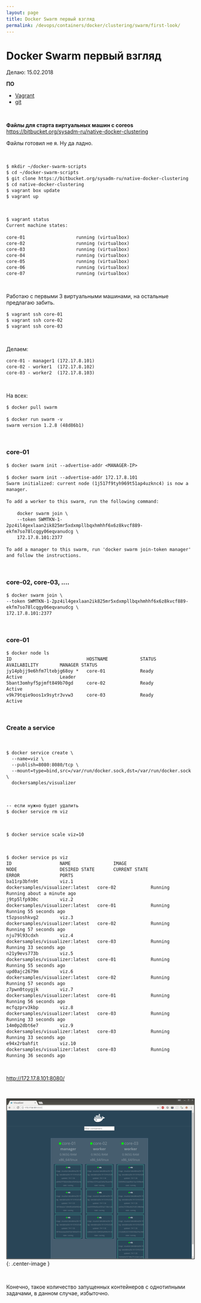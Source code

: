 ```yaml
---
layout: page
title: Docker Swarm первый взгляд
permalink: /devops/containers/docker/clustering/swarm/first-look/
---
```


# Docker Swarm первый взгляд

Делаю: 15.02.2018

**ПО**

- <a href="/linux/virtual/vagrant/">Vagrant</a>
- <a href="/dev/git/">git</a>

<br/>

**Файлы для старта виртуальных машин с coreos**  
https://bitbucket.org/sysadm-ru/native-docker-clustering

Файлы готовил не я. Ну да ладно.

<br/>

    $ mkdir ~/docker-swarm-scripts
    $ cd ~/docker-swarm-scripts
    $ git clone https://bitbucket.org/sysadm-ru/native-docker-clustering
    $ cd native-docker-clustering
    $ vagrant box update
    $ vagrant up
    
<br/>

    $ vagrant status
    Current machine states:

    core-01                   running (virtualbox)
    core-02                   running (virtualbox)
    core-03                   running (virtualbox)
    core-04                   running (virtualbox)
    core-05                   running (virtualbox)
    core-06                   running (virtualbox)
    core-07                   running (virtualbox)


<br/>

Работаю с первыми 3 виртуальными машинами, на остальные предлагаю забить.

    $ vagrant ssh core-01
    $ vagrant ssh core-02
    $ vagrant ssh core-03

<br/>

Делаем:

    core-01 - manager1 (172.17.8.101)
    core-02 - worker1  (172.17.8.102)
    core-03 - worker2  (172.17.8.103)

<br/>

На всех:

    $ docker pull swarm

    $ docker run swarm -v
    swarm version 1.2.8 (48d86b1)


<br/>

### core-01

    $ docker swarm init --advertise-addr <MANAGER-IP>

    $ docker swarm init --advertise-addr 172.17.8.101     
    Swarm initialized: current node (1j517f9tyh969t51ap4uzknc4) is now a manager.

    To add a worker to this swarm, run the following command:

        docker swarm join \
        --token SWMTKN-1-2pz4il4gexlaan2ik825mr5xdxmpllbqxhmhhf6x6z8kvcf889-ekfm7so78lcqgy06eqvanudcg \
        172.17.8.101:2377

    To add a manager to this swarm, run 'docker swarm join-token manager' and follow the instructions.


<br/>

### core-02, core-03, ....

    $ docker swarm join \
    --token SWMTKN-1-2pz4il4gexlaan2ik825mr5xdxmpllbqxhmhhf6x6z8kvcf889-ekfm7so78lcqgy06eqvanudcg \
    172.17.8.101:2377


<br/>

### core-01

    $ docker node ls
    ID                            HOSTNAME            STATUS              AVAILABILITY        MANAGER STATUS
    jy14pbjj9e6hfm7ltebjg68oy *   core-01             Ready               Active              Leader
    5bant3omhyf5pjmft849b70gd     core-02             Ready               Active              
    v9k79tqie9oos1x9sytr3vvw3     core-03             Ready               Active   


<br/>

### Create a service

<br/>

    $ docker service create \
      --name=viz \
      --publish=8080:8080/tcp \
      --mount=type=bind,src=/var/run/docker.sock,dst=/var/run/docker.sock \
      dockersamples/visualizer


<br/>

    -- если нужно будет удалить
    $ docker service rm viz

<br/>

    $ docker service scale viz=10

<br/>

    $ docker service ps viz
    ID                  NAME                IMAGE                             NODE                DESIRED STATE       CURRENT STATE                ERROR               PORTS
    ba11rp3bfn9t        viz.1               dockersamples/visualizer:latest   core-02             Running             Running about a minute ago                       
    j9tp5lfp930c        viz.2               dockersamples/visualizer:latest   core-01             Running             Running 55 seconds ago                           
    t5zpsoshkvg2        viz.3               dockersamples/visualizer:latest   core-02             Running             Running 57 seconds ago                           
    nju79l93cdxh        viz.4               dockersamples/visualizer:latest   core-03             Running             Running 33 seconds ago                           
    n21y9evs773b        viz.5               dockersamples/visualizer:latest   core-01             Running             Running 55 seconds ago                           
    upd0ajc2679m        viz.6               dockersamples/visualizer:latest   core-02             Running             Running 57 seconds ago                           
    z7pwn0toygjk        viz.7               dockersamples/visualizer:latest   core-01             Running             Running 56 seconds ago                           
    mcfqzprv3kbp        viz.8               dockersamples/visualizer:latest   core-03             Running             Running 33 seconds ago                           
    14m0p2dbt6e7        viz.9               dockersamples/visualizer:latest   core-03             Running             Running 33 seconds ago                           
    e94x2rbahfit        viz.10              dockersamples/visualizer:latest   core-03             Running             Running 36 seconds ago    

<br/>


http://172.17.8.101:8080/

<br/>

![Визуализация Docker Swarm](/img/devops/containers//docker/clustering/swarm/swarm-visualizer.png "Визуализация Docker Swarm"){: .center-image }

<br/>

Конечно, такое количество запущенных контейнеров с однотипными задачами, в данном случае, избыточно.

